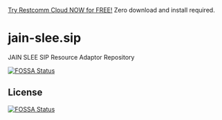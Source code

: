 

[Try Restcomm Cloud NOW for FREE!](https://www.restcomm.com/sign-up/) Zero download and install required.




# jain-slee.sip
JAIN SLEE SIP Resource Adaptor Repository

[![FOSSA Status](https://app.fossa.io/api/projects/git%2Bhttps%3A%2F%2Fgithub.com%2FRestComm%2Fjain-slee.sip.svg?type=shield)](https://app.fossa.io/projects/git%2Bhttps%3A%2F%2Fgithub.com%2FRestComm%2Fjain-slee.sip?ref=badge_shield)

## License
[![FOSSA Status](https://app.fossa.io/api/projects/git%2Bhttps%3A%2F%2Fgithub.com%2FRestComm%2Fjain-slee.sip.svg?type=large)](https://app.fossa.io/projects/git%2Bhttps%3A%2F%2Fgithub.com%2FRestComm%2Fjain-slee.sip?ref=badge_large)
